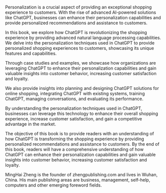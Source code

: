 

Personalization is a crucial aspect of providing an exceptional shopping experience to customers. With the rise of advanced AI-powered solutions like ChatGPT, businesses can enhance their personalization capabilities and provide personalized recommendations and assistance to customers.

In this book, we explore how ChatGPT is revolutionizing the shopping experience by providing advanced natural language processing capabilities. We delve into the personalization techniques used in ChatGPT to provide personalized shopping experiences to customers, showcasing its unique features and capabilities.

Through case studies and examples, we showcase how organizations are leveraging ChatGPT to enhance their personalization capabilities and gain valuable insights into customer behavior, increasing customer satisfaction and loyalty.

We also provide insights into planning and designing ChatGPT solutions for online shopping, integrating ChatGPT with existing systems, training ChatGPT, managing conversations, and evaluating its performance.

By understanding the personalization techniques used in ChatGPT, businesses can leverage this technology to enhance their overall shopping experience, increase customer satisfaction, and gain a competitive advantage in the market.

The objective of this book is to provide readers with an understanding of how ChatGPT is transforming the shopping experience by providing personalized recommendations and assistance to customers. By the end of this book, readers will have a comprehensive understanding of how ChatGPT can enhance their personalization capabilities and gain valuable insights into customer behavior, increasing customer satisfaction and loyalty.

MingHai Zheng is the founder of zhengpublishing.com and lives in Wuhan, China. His main publishing areas are business, management, self-help, computers and other emerging foreword fields.
